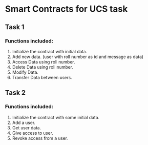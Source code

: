 # Smart Contracts for UCS task

## Task 1
### Functions included:
1. Initialize the contract with initial data. <br>
2. Add new data. (user with roll number as id and message as data) <br>
3. Access Data using roll number. <br>
4. Delete Data using roll number. <br>
5. Modify Data. <br>
6. Transfer Data between users. <br>


## Task 2
### Functions included:
1. Initialize the contract with some initial data. <br>
2. Add a user. <br>
3. Get user data. <br>
3. Give access to user. <br>
4. Revoke access from a user. <br>

